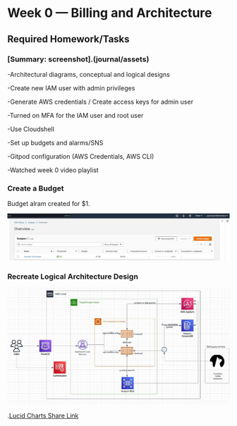 # Week 0 — Billing and Architecture

## Required Homework/Tasks

### [Summary: screenshot].(journal/assets)

-Architectural diagrams, conceptual and logical designs

-Create new IAM user with admin privileges

-Generate AWS credentials / Create access keys for admin user

-Turned on MFA for the IAM user and root user

-Use Cloudshell

-Set up budgets and alarms/SNS

-Gitpod configuration (AWS Credentials, AWS CLI)

-Watched week 0 video playlist

### Create a Budget

Budget alram created for $1. 

![AWS Budget](https://github.com/yujuen-1/aws-bootcamp-cruddur-2023/blob/main/journal/assets/AWS%20Budget.JPG)

### Recreate Logical Architecture Design 

![Logical Architecture Design](https://github.com/yujuen-1/aws-bootcamp-cruddur-2023/blob/main/journal/assets/logical-architectural-recreation-diagram.JPG)

.[Lucid Charts Share Link](https://lucid.app/lucidchart/624b66f0-b22c-4fb3-9d7c-171e94c654f5/edit?viewport_loc=-264%2C-121%2C2994%2C1437%2C0_0&invitationId=inv_c4cd6f76-fde0-4031-8c31-ce503c224125)
